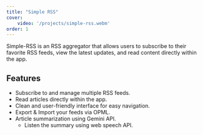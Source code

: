 ```yaml
---
title: "Simple RSS"
cover:
    video: '/projects/simple-rss.webm'
order: 1
---
```


Simple-RSS is an RSS aggregator that allows users to subscribe to their favorite RSS feeds, view the latest updates, and read content directly within the app.

## Features

- Subscribe to and manage multiple RSS feeds.
- Read articles directly within the app.
- Clean and user-friendly interface for easy navigation.
- Export & Import your feeds via OPML.
- Article summarization using Gemini API.
  - Listen the summary using web speech API.
